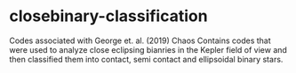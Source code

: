 # closebinary-classification
Codes associated with George et. al. (2019) Chaos
Contains codes that were used to analyze close eclipsing bianries in the Kepler field of view and then classified them into contact, semi contact and ellipsoidal binary stars.
